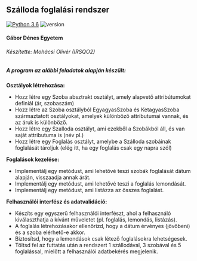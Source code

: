 ## Szálloda foglalási rendszer
[![Python 3.6](https://img.shields.io/badge/python-3.6-green.svg)](https://www.python.org/downloads/release/python-360/) ![version](https://img.shields.io/badge/version-1.0.0-red)

#### Gábor Dénes Egyetem

###### Készítette: Mohácsi Olivér (IRSQO2)

##### A program az alábbi feladatok alapján készült:

**Osztályok létrehozása:**

- Hozz létre egy Szoba absztrakt osztályt, amely alapvető attribútumokat definiál (ár, szobaszám)
- Hozz létre az Szoba osztályból EgyagyasSzoba és KetagyasSzoba származtatott osztályokat, amelyek különböző attributumai vannak, és az áruk is különböző.
- Hozz létre egy Szalloda osztályt, ami ezekből a Szobákból áll, és van saját attributuma is (név pl.)
- Hozz létre egy Foglalás osztályt, amelybe a Szálloda szobáinak foglalását tároljuk (elég itt, ha egy foglalás csak egy napra szól)

**Foglalások kezelése:**

- Implementálj egy metódust, ami lehetővé teszi szobák foglalását dátum alapján, visszaadja annak árát.
- Implementálj egy metódust, ami lehetővé teszi a foglalás lemondását.
- Implementálj egy metódust, ami listázza az összes foglalást.

**Felhasználói interfész és adatvalidáció:**

- Készíts egy egyszerű felhasználói interfészt, ahol a felhasználó kiválaszthatja a kívánt műveletet (pl. foglalás, lemondás, listázás).
- A foglalás létrehozásakor ellenőrizd, hogy a dátum érvényes (jövőbeni) és a szoba elérhető-e akkor.
- Biztosítsd, hogy a lemondások csak létező foglalásokra lehetségesek.
- Töltsd fel az futtatás után a rendszert 1 szállodával, 3 szobával és 5 foglalással, mielőtt a felhasználói adatbekérés megjelenik.
